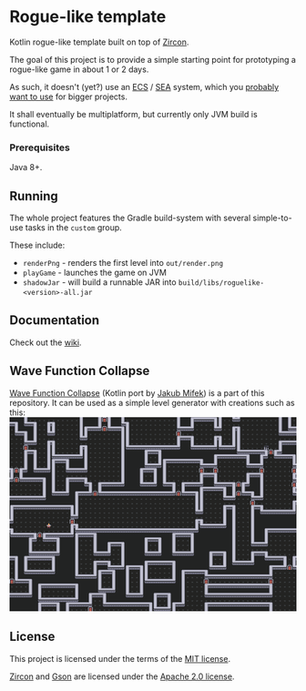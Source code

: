 # Rogue-like template

Kotlin rogue-like template built on top of [Zircon](https://github.com/Hexworks/zircon).

The goal of this project is to provide a simple starting point for prototyping a rogue-like game in about
1 or 2 days.

As such, it doesn't (yet?) use an [ECS](https://en.wikipedia.org/wiki/Entity_component_system) /
[SEA](https://github.com/Hexworks/amethyst) system, which you
[probably want to use](https://www.youtube.com/watch?v=U03XXzcThGU) for bigger projects.

It shall eventually be multiplatform, but currently only JVM build is functional.

### Prerequisites

Java 8+.

## Running

The whole project features the Gradle build-system with several simple-to-use tasks in the `custom` group.

These include:
 - `renderPng` - renders the first level into `out/render.png`
 - `playGame` - launches the game on JVM
 - `shadowJar` - will build a runnable JAR into `build/libs/roguelike-<version>-all.jar`

## Documentation

Check out the [wiki](https://gitlab.com/gamedev-cuni-cz/pcg/roguelike/-/wikis/home).

## Wave Function Collapse

[Wave Function Collapse](https://github.com/mxgmn/WaveFunctionCollapse) (Kotlin port by
[Jakub Mifek](https://github.com/JakubMifek/WFC-Kotlin)) is a part of this repository.
It can be used as a simple level generator with creations such as this:
![](./img/wfc_dungeon.png)

## License

This project is licensed under the terms of the [MIT license](./LICENSE).

[Zircon](https://github.com/Hexworks/zircon) and [Gson](https://github.com/google/gson)
are licensed under the [Apache 2.0 license](./LICENSE.apache).

